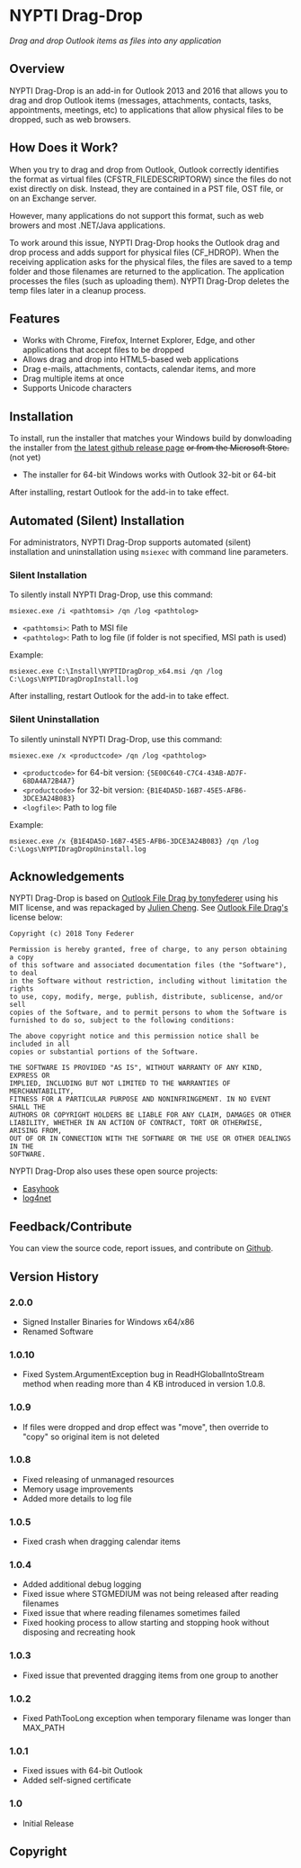 ﻿# NYPTI Drag-Drop

*Drag and drop Outlook items as files into any application*

## Overview

NYPTI Drag-Drop is an add-in for Outlook 2013 and 2016 that allows you to drag
and drop Outlook items (messages, attachments, contacts, tasks, appointments,
meetings, etc) to applications that allow physical files to be dropped, such as
web browsers.

## How Does it Work?

When you try to drag and drop from Outlook, Outlook correctly identifies the
format as virtual files (CFSTR_FILEDESCRIPTORW) since the files do not exist
directly on disk.  Instead, they are contained in a PST file, OST file, or on
an Exchange server.

However, many applications do not support this format, such as web browers and
most .NET/Java applications.

To work around this issue, NYPTI Drag-Drop hooks the Outlook drag and drop
process and adds support for physical files (CF_HDROP).  When the receiving
application asks for the physical files, the files are saved to a temp folder
and those filenames are returned to the application.  The application processes
the files (such as uploading them).  NYPTI Drag-Drop deletes the temp files
later in a cleanup process.

## Features

- Works with Chrome, Firefox, Internet Explorer, Edge, and other applications that accept files to be dropped
- Allows drag and drop into HTML5-based web applications
- Drag e-mails, attachments, contacts, calendar items, and more
- Drag multiple items at once
- Supports Unicode characters

## Installation

To install, run the installer that matches your Windows build by donwloading the installer from [the latest github release page](https://github.com/NYPTI/Drag-Drop/releases/latest) ~~or from the Microsoft Store.~~ (not yet)

- The installer for 64-bit Windows works with Outlook 32-bit or 64-bit

After installing, restart Outlook for the add-in to take effect.

## Automated (Silent) Installation

For administrators, NYPTI Drag-Drop supports automated (silent) installation and uninstallation using `msiexec` with command line parameters.

### Silent Installation

To silently install NYPTI Drag-Drop, use this command:

`msiexec.exe /i <pathtomsi> /qn /log <pathtolog>`

- `<pathtomsi>`: Path to MSI file
- `<pathtolog>`: Path to log file (if folder is not specified, MSI path is used)

Example:

`msiexec.exe C:\Install\NYPTIDragDrop_x64.msi /qn /log C:\Logs\NYPTIDragDropInstall.log`

After installing, restart Outlook for the add-in to take effect.

### Silent Uninstallation

To silently uninstall NYPTI Drag-Drop, use this command:

`msiexec.exe /x <productcode> /qn /log <pathtolog>`

- `<productcode>` for 64-bit version: `{5E00C640-C7C4-43AB-AD7F-68DA4A72B4A7}`
- `<productcode>` for 32-bit version: `{B1E4DA5D-16B7-45E5-AFB6-3DCE3A24B083}`
- `<logfile>`: Path to log file

Example:

`msiexec.exe /x {B1E4DA5D-16B7-45E5-AFB6-3DCE3A24B083} /qn /log C:\Logs\NYPTIDragDropUninstall.log`

## Acknowledgements

NYPTI Drag-Drop is based on [Outlook File Drag by tonyfederer](https://github.com/tonyfederer/OutlookFileDrag) using his MIT license, and was repackaged by [Julien Cheng](https://github.com/julien-cheng). See [Outlook File Drag's](https://github.com/tonyfederer/OutlookFileDrag) license below:
```
Copyright (c) 2018 Tony Federer

Permission is hereby granted, free of charge, to any person obtaining a copy
of this software and associated documentation files (the "Software"), to deal
in the Software without restriction, including without limitation the rights
to use, copy, modify, merge, publish, distribute, sublicense, and/or sell
copies of the Software, and to permit persons to whom the Software is
furnished to do so, subject to the following conditions:

The above copyright notice and this permission notice shall be included in all
copies or substantial portions of the Software.

THE SOFTWARE IS PROVIDED "AS IS", WITHOUT WARRANTY OF ANY KIND, EXPRESS OR
IMPLIED, INCLUDING BUT NOT LIMITED TO THE WARRANTIES OF MERCHANTABILITY,
FITNESS FOR A PARTICULAR PURPOSE AND NONINFRINGEMENT. IN NO EVENT SHALL THE
AUTHORS OR COPYRIGHT HOLDERS BE LIABLE FOR ANY CLAIM, DAMAGES OR OTHER
LIABILITY, WHETHER IN AN ACTION OF CONTRACT, TORT OR OTHERWISE, ARISING FROM,
OUT OF OR IN CONNECTION WITH THE SOFTWARE OR THE USE OR OTHER DEALINGS IN THE
SOFTWARE.
```
NYPTI Drag-Drop also uses these open source projects:

- [Easyhook](https://easyhook.github.io/)
- [log4net](http://logging.apache.org/log4net/)

## Feedback/Contribute

You can view the source code, report issues, and contribute on [Github](https://github.com/NYPTI/Drag-Drop).


## Version History

### 2.0.0
- Signed Installer Binaries for Windows x64/x86
- Renamed Software

### 1.0.10
- Fixed System.ArgumentException bug in ReadHGlobalIntoStream method when reading more than 4 KB introduced in version 1.0.8.

### 1.0.9
- If files were dropped and drop effect was "move", then override to "copy" so original item is not deleted

### 1.0.8
- Fixed releasing of unmanaged resources
- Memory usage improvements
- Added more details to log file

### 1.0.5
- Fixed crash when dragging calendar items

### 1.0.4
- Added additional debug logging
- Fixed issue where STGMEDIUM was not being released after reading filenames
- Fixed issue that where reading filenames sometimes failed
- Fixed hooking process to allow starting and stopping hook without disposing and recreating hook

### 1.0.3
- Fixed issue that prevented dragging items from one group to another

### 1.0.2
- Fixed PathTooLong exception when temporary filename was longer than MAX_PATH

### 1.0.1
- Fixed issues with 64-bit Outlook
- Added self-signed certificate

### 1.0
- Initial Release

## Copyright

